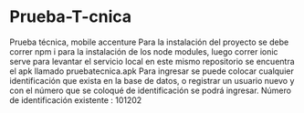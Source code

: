 ﻿# Prueba-T-cnica
Prueba técnica, mobile accenture
Para la instalación del proyecto se debe correr npm i para la instalación de los node modules,
luego correr ionic serve para levantar el servicio local
en este mismo repositorio se encuentra el apk llamado pruebatecnica.apk
Para ingresar se puede colocar cualquier identificación que exista en la base de datos, o registrar
un usuario nuevo y con el número que se coloqué de identificación se podrá ingresar.
Número de identificación existente : 101202